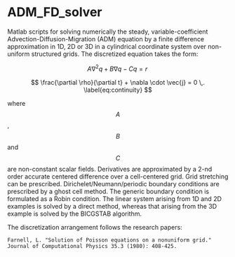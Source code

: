 # ADM_FD_solver
Matlab scripts for solving numerically the steady, variable-coefficient Advection-Diffusion-Migration (ADM) equation by a finite difference approximation in 1D, 2D or 3D in a cylindrical coordinate system over non-uniform structured grids. The discretized equation takes the form:

$$ A \nabla^2 q + B \nabla q - C q = r \, $$ 

$$ \frac{\partial \rho}{\partial t} + \nabla \cdot \vec{j} = 0 \,. \label{eq:continuity} $$

where $$A$$, $$B$$ and $$C$$ are non-constant scalar fields.
Derivatives are approximated by a 2-nd order accurate centered difference over a cell-centered grid. Grid stretching can be prescribed. Dirichelet/Neumann/periodic boundary conditions are prescribed by a ghost cell method. The generic boundary condition is formulated as a Robin condition. The linear system arising from 1D and 2D examples is solved by a direct method, whereas that arising from the 3D example is solved by the BICGSTAB algorithm.

The discretization arrangement follows the research papers:

    Farnell, L. "Solution of Poisson equations on a nonuniform grid." Journal of Computational Physics 35.3 (1980): 408-425.
    
